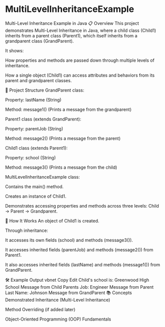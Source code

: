 # MultiLevelInheritanceExample

Multi-Level Inheritance Example in Java
📋 Overview
This project demonstrates Multi-Level Inheritance in Java, where a child class (Child1) inherits from a parent class (Parent1), which itself inherits from a grandparent class (GrandParent).

It shows:

How properties and methods are passed down through multiple levels of inheritance.

How a single object (Child1) can access attributes and behaviors from its parent and grandparent classes.

📂 Project Structure
GrandParent class:

Property: lastName (String)

Method: message1() (Prints a message from the grandparent)

Parent1 class (extends GrandParent):

Property: parentJob (String)

Method: message2() (Prints a message from the parent)

Child1 class (extends Parent1):

Property: school (String)

Method: message3() (Prints a message from the child)

MultiLevelInheritanceExample class:

Contains the main() method.

Creates an instance of Child1.

Demonstrates accessing properties and methods across three levels: Child → Parent → Grandparent.

🚀 How It Works
An object of Child1 is created.

Through inheritance:

It accesses its own fields (school) and methods (message3()).

It accesses inherited fields (parentJob) and methods (message2()) from Parent1.

It also accesses inherited fields (lastName) and methods (message1()) from GrandParent.

🛠 Example Output
vbnet
Copy
Edit
Child's school is: Greenwood High School
Message from Child
Parents Job: Engineer
Message from Parent
Last Name: Johnson
Message from GrandParent
📚 Concepts Demonstrated
Inheritance (Multi-Level Inheritance)

Method Overriding (if added later)

Object-Oriented Programming (OOP) Fundamentals
